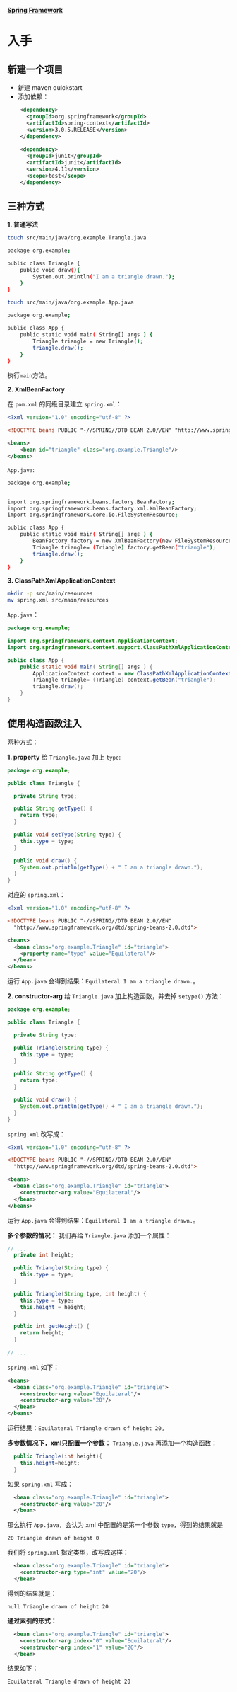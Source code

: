 **[Spring Framework](https://www.youtube.com/playlist?list=PLC97BDEFDCDD169D7)**

# 入手
## 新建一个项目
- 新建 maven quickstart
- 添加依赖：
``` xml
    <dependency>
      <groupId>org.springframework</groupId>
      <artifactId>spring-context</artifactId>
      <version>3.0.5.RELEASE</version>
    </dependency>
    
    <dependency>
      <groupId>junit</groupId>
      <artifactId>junit</artifactId>
      <version>4.11</version>
      <scope>test</scope>
    </dependency>
```

## 三种方式

**1. 普通写法**

``` sh
touch src/main/java/org.example.Trangle.java
```
``` sh
package org.example;

public class Triangle {
    public void draw(){
        System.out.println("I am a triangle drawn.");
    }
}
```

``` sh
touch src/main/java/org.example.App.java
```
``` sh
package org.example;

public class App {
    public static void main( String[] args ) {
        Triangle triangle = new Triangle();
        triangle.draw();
    }
}
```

执行`main`方法。

**2. XmlBeanFactory**

在 `pom.xml` 的同级目录建立 `spring.xml`：
```xml
<?xml version="1.0" encoding="utf-8" ?>

<!DOCTYPE beans PUBLIC "-//SPRING//DTD BEAN 2.0//EN" "http://www.springframework.org/dtd/spring-beans-2.0.dtd">

<beans>
    <bean id="triangle" class="org.example.Triangle"/>
</beans>
```

`App.java`:
``` sh
package org.example;


import org.springframework.beans.factory.BeanFactory;
import org.springframework.beans.factory.xml.XmlBeanFactory;
import org.springframework.core.io.FileSystemResource;

public class App {
    public static void main( String[] args ) {
        BeanFactory factory = new XmlBeanFactory(new FileSystemResource("spring.xml"));
        Triangle triangle= (Triangle) factory.getBean("triangle");
        triangle.draw();
    }
}
```

**3. ClassPathXmlApplicationContext**

``` sh
mkdir -p src/main/resources
mv spring.xml src/main/resources
```

`App.java`：
``` java
package org.example;

import org.springframework.context.ApplicationContext;
import org.springframework.context.support.ClassPathXmlApplicationContext;

public class App {
    public static void main( String[] args ) {
        ApplicationContext context = new ClassPathXmlApplicationContext("spring.xml");
        Triangle triangle= (Triangle) context.getBean("triangle");
        triangle.draw();
    }
}
```

## 使用构造函数注入
两种方式：

**1. property**
给 `Triangle.java` 加上 `type`:
``` java
package org.example;

public class Triangle {

  private String type;

  public String getType() {
    return type;
  }

  public void setType(String type) {
    this.type = type;
  }

  public void draw() {
    System.out.println(getType() + " I am a triangle drawn.");
  }
}
```
对应的 `spring.xml`：
``` xml
<?xml version="1.0" encoding="utf-8" ?>

<!DOCTYPE beans PUBLIC "-//SPRING//DTD BEAN 2.0//EN"
  "http://www.springframework.org/dtd/spring-beans-2.0.dtd">

<beans>
  <bean class="org.example.Triangle" id="triangle">
    <property name="type" value="Equilateral"/>
  </bean>
</beans>
```
运行 `App.java` 会得到结果：`Equilateral I am a triangle drawn.`。


**2. constructor-arg**
给 `Triangle.java` 加上构造函数，并去掉 `setype()` 方法：
``` java
package org.example;

public class Triangle {

  private String type;

  public Triangle(String type) {
    this.type = type;
  }

  public String getType() {
    return type;
  }

  public void draw() {
    System.out.println(getType() + " I am a triangle drawn.");
  }
}
```


`spring.xml` 改写成：
``` xml
<?xml version="1.0" encoding="utf-8" ?>

<!DOCTYPE beans PUBLIC "-//SPRING//DTD BEAN 2.0//EN"
  "http://www.springframework.org/dtd/spring-beans-2.0.dtd">

<beans>
  <bean class="org.example.Triangle" id="triangle">
    <constructor-arg value="Equilateral"/>
  </bean>
</beans>
```

运行 `App.java` 会得到结果：`Equilateral I am a triangle drawn.`。

**多个参数的情况：**
我们再给 `Triangle.java` 添加一个属性：
``` java
// ...
  private int height;

  public Triangle(String type) {
    this.type = type;
  }

  public Triangle(String type, int height) {
    this.type = type;
    this.height = height;
  }

  public int getHeight() {
    return height;
  }
  
// ...
```
`spring.xml` 如下：
```xml
<beans>
  <bean class="org.example.Triangle" id="triangle">
    <constructor-arg value="Equilateral"/>
    <constructor-arg value="20"/>
  </bean>
</beans>
```

运行结果：`Equilateral Triangle drawn of height 20`。

**多参数情况下，xml只配置一个参数：**
`Triangle.java` 再添加一个构造函数：
```java
  public Triangle(int height){
    this.height=height;
  }
```

如果 `spring.xml` 写成：
```xml
  <bean class="org.example.Triangle" id="triangle">
    <constructor-arg value="20"/>
  </bean>
```

那么执行 `App.java`，会认为 xml 中配置的是第一个参数 `type`，得到的结果就是
```
20 Triangle drawn of height 0
```

我们将 `spring.xml` 指定类型，改写成这样：
```xml
  <bean class="org.example.Triangle" id="triangle">
    <constructor-arg type="int" value="20"/>
  </bean>
```
得到的结果就是：
```
null Triangle drawn of height 20
```

**通过索引的形式：**
```xml
  <bean class="org.example.Triangle" id="triangle">
    <constructor-arg index="0" value="Equilateral"/>
    <constructor-arg index="1" value="20"/>
  </bean>
```
结果如下：
```
Equilateral Triangle drawn of height 20
```
